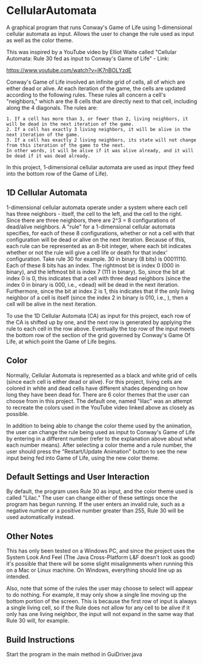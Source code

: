# CellularAutomata
A graphical program that runs Conway's Game of Life using 1-dimensional cellular automata as input.  Allows the user to change the rule used as input as well as the color theme.

This was inspired by a YouTube video by Elliot Waite called "Cellular Automata: Rule 30 fed as input to Conway's Game of Life" - Link: 

https://www.youtube.com/watch?v=IK7nBOLYzdE

Conway's Game of Life involved an infinite grid of cells, all of which are either dead or alive.  At each iteration of the game, the cells are updated according to the following
rules.  These rules all concern a cell's "neighbors," which are the 8 cells that are directly next to that cell, including along the 4 diagonals.  The rules are: 

    1. If a cell has more than 3, or fewer than 2, living neighbors, it will be dead in the next iteration of the game. 
    2. If a cell has exactly 3 living neighbors, it will be alive in the next iteration of the game. 
    3. If a cell has exactly 2 living neighbors, its state will not change from this iteration of the game to the next.  
    In other words, it will be alive if it was alive already, and it will be dead if it was dead already.  

In this project, 1-dimensional cellular automata are used as input (they feed into the bottom row of the Game of Life).

## 1D Cellular Automata

1-dimensional cellular automata operate under a system where each cell has three neighbors - itself, the cell to the left, and the cell to the right.  Since there are three 
neighbors, there are 2^3 = 8 configurations of dead/alive neighbors.  A "rule" for a 1-dimensional cellular automata specifies, for each of these 8 configurations, whether or 
not a cell with that configuration will be dead or alive on the next iteration.  Because of this, each rule can be represented as an 8-bit integer, where each bit indicates
whether or not the rule will give a cell life or death for that index' configuration.  Take rule 30 for example.  30 in binary (8 bits) is 00011110.  
Each of these 8 bits has an index.  The rightmost bit is index 0 (000 in binary), and the leftmost bit is index 7 (111 in binary).  So, since the bit at index 0 is 0, this 
indicates that a cell with three dead neighbors (since the index 0 in binary is 000, i.e., <dead><dead><dead) will be dead in the next iteration.  Furthermore, since the bit at
index 2 is 1, this indicates that if the only living neighbor of a cell is itself (since the index 2 in binary is 010, i.e., <dead><alive><dead>), then a cell will be alive in
the next iteration.

To use the 1D Cellular Automata (CA) as input for this project, each row of the CA is shifted up by one, and the next row is generated by applying the rule to each cell in the
row above.  Eventually the top row of the input meets the bottom row of the section of the grid governed by Conway's Game Of Life, at which point the Game of Life begins.  

## Color

Normally, Cellular Automata is represented as a black and white grid of cells (since each cell is either dead or alive).  For this project, living cells are colored in white 
and dead cells have different shades depending on how long they have been dead for.  There are 6 color themes that the user can choose from in this project.  The default one, named "lilac" was an attempt to recreate the colors used in the YouTube video linked above as closely as possible.

In addition to being able to change the color theme used by the animation, the user can change the rule being used as input to Conway's Game of Life by entering in a different
number (refer to the explanation above about what each number means).  After selecting a color theme and a rule number, the user should press the "Restart/Update Animation"
button to see the new input being fed into Game of Life, using the new color theme.  

## Default Settings and User Interaction

By default, the program uses Rule 30 as input, and the color theme used is called "Lilac."  The user can change either of these settings once the program has begun running.
If the user enters an invalid rule, such as a negative number or a positive number greater than 255, Rule 30 will be used automatically instead.  

## Other Notes

This has only been tested on a Windows PC, and since the project uses the System Look And Feel (The Java Cross-Platform L&F doesn't look as good) it's possible that there
will be some slight misalignments when running this on a Mac or Linux machine.  On Windows, everything should line up as intended.  

Also, note that some of the rules the user may choose to select will appear to do nothing.  For example, it may only show a single line moving up the bottom portion of the
screen.  This is because the first row of input is always a single living cell, so if the Rule does not allow for any cell to be alive if it only has one living neighbor, the 
input will not expand in the same way that Rule 30 will, for example.  

## Build Instructions

Start the program in the main method in GuiDriver.java
